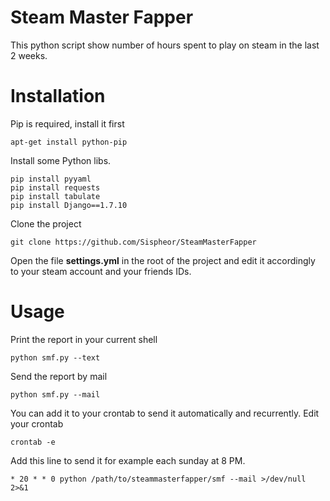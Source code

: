 # Steam Master Fapper
This python script show number of hours spent to play on steam in the last 2 weeks.

# Installation
 
Pip is required, install it first 
```
apt-get install python-pip
```
Install some Python libs.
```
pip install pyyaml
pip install requests
pip install tabulate
pip install Django==1.7.10
```

Clone the project
```
git clone https://github.com/Sispheor/SteamMasterFapper
```
Open the file **settings.yml** in the root of the project and edit it accordingly to your steam account and your friends IDs.

# Usage
Print the report in your current shell
```
python smf.py --text
```
Send the report by mail
```
python smf.py --mail
```

You can add it to your crontab to send it automatically and recurrently.
Edit your crontab
```
crontab -e
```

Add this line to send it for example each sunday at 8 PM.
```
* 20 * * 0 python /path/to/steammasterfapper/smf --mail >/dev/null 2>&1
```